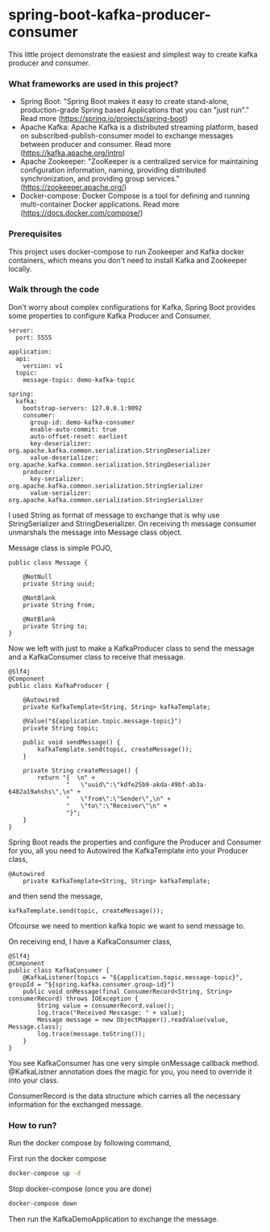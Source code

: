 # spring-boot-kafka-producer-consumer

This little project demonstrate the easiest and simplest way to create kafka producer and consumer.

### What frameworks are used in this project?

* Spring Boot: "Spring Boot makes it easy to create stand-alone, production-grade Spring based Applications that you can "just run"." Read more (https://spring.io/projects/spring-boot)
* Apache Kafka: Apache Kafka is a distributed streaming platform, based on subscribed-publish-consumer model to exchange messages between producer and consumer. Read more (https://kafka.apache.org/intro)
* Apache Zookeeper: "ZooKeeper is a centralized service for maintaining configuration information, naming, providing distributed synchronization, and providing group services." (https://zookeeper.apache.org/)
* Docker-compose: Docker Compose is a tool for defining and running multi-container Docker applications. Read more (https://docs.docker.com/compose/)


### Prerequisites

This project uses docker-compose to run Zookeeper and Kafka docker containers, which means you don't need to install Kafka and Zookeeper locally.

### Walk through the code
Don't worry about complex configurations for Kafka, Spring Boot provides some properties to configure Kafka Producer and Consumer.

```
server:
  port: 5555

application:
  api:
    version: v1
  topic:
    message-topic: demo-kafka-topic

spring:
  kafka:
    bootstrap-servers: 127.0.0.1:9092
    consumer:
      group-id: demo-kafka-consumer
      enable-auto-commit: true
      auto-offset-reset: earliest
      key-deserializer: org.apache.kafka.common.serialization.StringDeserializer
      value-deserializer: org.apache.kafka.common.serialization.StringDeserializer
    producer:
      key-serializer: org.apache.kafka.common.serialization.StringSerializer
      value-serializer: org.apache.kafka.common.serialization.StringSerializer
```

I used String as format of message to exchange that is why use StringSerializer and StringDeserializer. On receiving th message consumer unmarshals the message into Message class object.

Message class is simple POJO,

```
public class Message {

    @NotNull
    private String uuid;

    @NotBlank
    private String from;

    @NotBlank
    private String to;
} 
```

Now we left with just to make a KafkaProducer class to send the message and a KafkaConsumer class to receive that message.

```
@Slf4j
@Component
public class KafkaProducer {

    @Autowired
    private KafkaTemplate<String, String> kafkaTemplate;

    @Value("${application.topic.message-topic}")
    private String topic;

    public void sendMessage() {
        kafkaTemplate.send(topic, createMessage());
    }

    private String createMessage() {
        return "{  \n" +
                "   \"uuid\":\"kdfe25b9-akda-49bf-ab3a-6482a19ahshs\",\n" +
                "   \"from\":\"Sender\",\n" +
                "   \"to\":\"Receiver\"\n" +
                "}";
    }
}
```

Spring Boot reads the properties and configure the Producer and Consumer for you, all you need to Autowired the KafkaTemplate into your Producer class,

```
@Autowired
    private KafkaTemplate<String, String> kafkaTemplate;
```

and then send the message,

```
kafkaTemplate.send(topic, createMessage());
```

Ofcourse we need to mention kafka topic we want to send message to.

On receiving end, I have a KafkaConsumer class,

```
@Slf4j
@Component
public class KafkaConsumer {
    @KafkaListener(topics = "${application.topic.message-topic}", groupId = "${spring.kafka.consumer.group-id}")
    public void onMessage(final ConsumerRecord<String, String> consumerRecord) throws IOException {
        String value = consumerRecord.value();
        log.trace("Received Messasge: " + value);
        Message message = new ObjectMapper().readValue(value, Message.class);
        log.trace(message.toString());
    }
}
```

You see KafkaConsumer has one very simple onMessage callback method. @KafkaListner annotation does the magic for you, you need to override it into your class.

ConsumerRecord is the data structure which carries all the necessary information for the exchanged message.

### How to run?

Run the docker compose by following command,

First run the docker compose

```bash
docker-compose up -d
```

Stop docker-compose (once you are done)
```bash
docker-compose down
```

Then run the KafkaDemoApplication to exchange the message.
